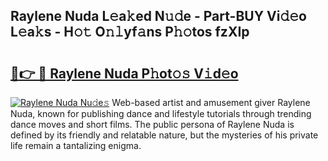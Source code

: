 ## Raylene Nuda L𝚎a𝚔ed N𝚞𝚍e - Part-BUY Vi𝚍𝚎o L𝚎a𝚔s - H𝚘𝚝 O𝚗𝚕yf𝚊ns P𝚑𝚘tos fzXIp

# <h2><a href="http://kfcg480.oniu.top/?m=Raylene+Nuda">🔗👉 🔴 Raylene Nuda P𝚑ot𝚘𝚜 V𝚒d𝚎o</a></h2>

[![Raylene Nuda Nu𝚍e𝚜](https://i.imgur.com/0qMVB7G.gif)](http://kfcg480.oniu.top/?m=Raylene+Nuda)
Web-based artist and amusement giver Raylene Nuda, known for publishing dance and lifestyle tutorials through trending dance moves and short films. The public persona of Raylene Nuda is defined by its friendly and relatable nature, but the mysteries of his private life remain a tantalizing enigma.  
